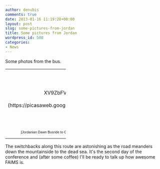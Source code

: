 ```yaml
---
author: denubis
comments: true
date: 2013-01-16 11:19:28+00:00
layout: post
slug: some-pictures-from-jordan
title: Some pictures from Jordan
wordpress_id: 508
categories:
- News
---
```


Some photos from the bus.

<table style="width:194px;" ><tr >

<td align="center" style="height:194px;background:url(https://picasaweb.google.com/s/c/transparent_album_background.gif) no-repeat left" >[![](https://lh3.googleusercontent.com/-XV9ZbFVl8aA/UPZU94a6GJE/AAAAAAAABFo/gE6qBRiaHqw/s160-c/JordanianDawnBusrideToConference.jpg)](https://picasaweb.google.com/117576739522948548414/JordanianDawnBusrideToConference?authuser=0&feat=embedwebsite)

</td></tr><tr >

<td style="text-align:center;font-family:arial,sans-serif;font-size:11px" >[Jordanian Dawn Busride to Conference](https://picasaweb.google.com/117576739522948548414/JordanianDawnBusrideToConference?authuser=0&feat=embedwebsite)

</td></tr></table>

The switchbacks along this route are astonishing as the road meanders down the mountainside to the dead sea. It's the second day of the conference and (after some coffee) I'll be ready to talk up how awesome FAIMS is.
